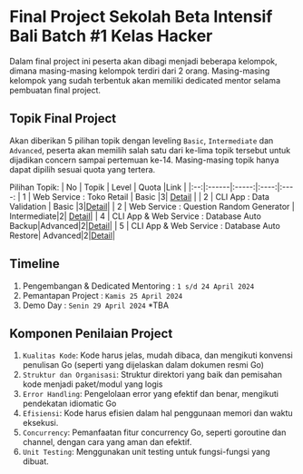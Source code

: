 
# Final Project Sekolah Beta Intensif Bali Batch #1 Kelas Hacker

Dalam final project ini peserta akan dibagi menjadi beberapa kelompok, dimana masing-masing kelompok terdiri dari 2 orang. Masing-masing kelompok yang sudah terbentuk akan memiliki dedicated mentor selama pembuatan final project. 

## Topik Final Project

Akan diberikan 5 pilihan topik dengan leveling `Basic`, `Intermediate` dan `Advanced`, peserta akan memilih salah satu dari ke-lima topik tersebut untuk dijadikan concern sampai pertemuan ke-14. Masing-masing topik hanya dapat dipilih sesuai quota yang tertera.

Pilihan Topik:
| No | Topik | Level | Quota |Link |
|:--:|:------|:-----:|:----:|:----:
| 1 | Web Service : Toko Retail | Basic |3| [Detail](https://github.com/btwedutech/kelas-beta-golang/blob/main/final-project/topik-1.md) |
| 2 |  CLI App : Data Validation | Basic |3|[Detail](https://github.com/btwedutech/kelas-beta-golang/final-project/topik-3.md)|
| 2 | Web Service : Question Random Generator | Intermediate|2| [Detail](https://github.com/btwedutech/kelas-beta-golang/final-project/topik-2.md)|
| 4 | CLI App & Web Service : Database Auto Backup|Advanced|2|[Detail](https://github.com/btwedutech/kelas-beta-golang/final-project/topik-3.md)|
| 5 | CLI App & Web Service : Database Auto Restore| Advanced|2|[Detail](https://github.com/btwedutech/kelas-beta-golang/final-project/topik-3.md)|


## Timeline

1. Pengembangan & Dedicated Mentoring : `1 s/d 24 April 2024`
2. Pemantapan Project : `Kamis 25 April 2024`
3. Demo Day : `Senin 29 April 2024` *TBA

## Komponen Penilaian Project

1. `Kualitas Kode`: Kode harus jelas, mudah dibaca, dan mengikuti konvensi penulisan Go (seperti yang dijelaskan dalam dokumen resmi Go)
2. `Struktur dan Organisasi`: Struktur direktori yang baik dan pemisahan kode menjadi paket/modul yang logis
3. `Error Handling`: Pengelolaan error yang efektif dan benar, mengikuti pendekatan idiomatic Go
4. `Efisiensi`: Kode harus efisien dalam hal penggunaan memori dan waktu eksekusi.
5. `Concurrency`: Pemanfaatan fitur concurrency Go, seperti goroutine dan channel, dengan cara yang aman dan efektif.
6. `Unit Testing`: Menggunakan unit testing untuk fungsi-fungsi yang dibuat.




